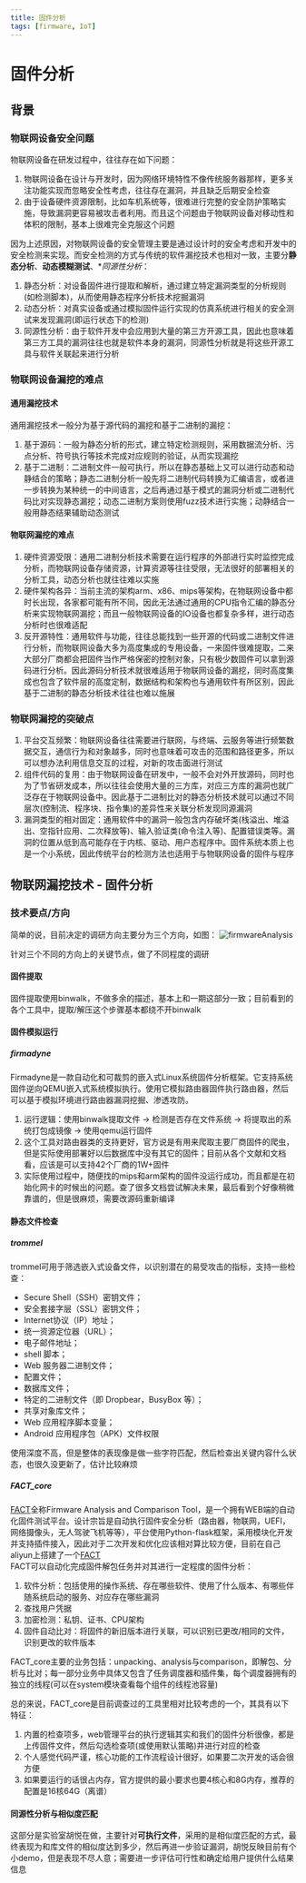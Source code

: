 ```yaml
---
title: 固件分析
tags: [firmware, IoT]
---
```

# 固件分析

## 背景

### 物联网设备安全问题

物联网设备在研发过程中，往往存在如下问题：

1. 物联网设备在设计与开发时，因为网络环境特性不像传统服务器那样，更多关注功能实现而忽略安全性考虑，往往存在漏洞，并且缺乏后期安全检查
2. 由于设备硬件资源限制，比如车机系统等，很难进行完整的安全防护策略实施，导致漏洞更容易被攻击者利用。而且这个问题由于物联网设备对移动性和体积的限制，基本上很难完全克服这个问题

因为上述原因，对物联网设备的安全管理主要是通过设计时的安全考虑和开发中的安全检测来实现。而安全检测的方式与传统的软件漏挖技术也相对一致，主要分**静态分析**、**动态模糊测试**、**同源性分析*：

   1. 静态分析：对设备固件进行提取和解析，通过建立特定漏洞类型的分析规则(如检测脚本)，从而使用静态程序分析技术挖掘漏洞
   2. 动态分析：对真实设备或通过模拟固件运行实现的仿真系统进行相关的安全测试来发现漏洞(即运行状态下的检测)
   3. 同源性分析：由于软件开发中会应用到大量的第三方开源工具，因此也意味着第三方工具的漏洞往往也就是软件本身的漏洞，同源性分析就是将这些开源工具与软件关联起来进行分析

### 物联网设备漏挖的难点

#### 通用漏挖技术

通用漏挖技术一般分为基于源代码的漏挖和基于二进制的漏挖：

   1. 基于源码：一般为静态分析的形式，建立特定检测规则，采用数据流分析、污点分析、符号执行等技术完成对应规则的验证，从而实现漏挖
   2. 基于二进制：二进制文件一般可执行，所以在静态基础上又可以进行动态和动静结合的策略；静态二进制分析一般先将二进制代码转换为汇编语言，或者进一步转换为某种统一的中间语言，之后再通过基于模式的漏洞分析或二进制代码比对实现静态漏挖；动态二进制方案则使用fuzz技术进行实施；动静结合一般用静态结果辅助动态测试

#### 物联网漏挖的难点

   1. 硬件资源受限：通用二进制分析技术需要在运行程序的外部进行实时监控完成分析，而物联网设备存储资源，计算资源等往往受限，无法很好的部署相关的分析工具，动态分析也就往往难以实施
   2. 硬件架构各异：当前主流的架构arm、x86、mips等架构，在物联网设备中都时长出现，各家都可能有所不同，因此无法通过通用的CPU指令汇编的静态分析来实现物联网漏挖；而且一般物联网设备的IO设备也都复杂多样，进行动态分析时也很难适配
   3. 反开源特性：通用软件与功能，往往总能找到一些开源的代码或二进制文件进行分析，而物联网设备大多为高度集成的专用设备，一来固件很难提取，二来大部分厂商都会把固件当作严格保密的控制对象，只有极少数固件可以拿到源码进行分析。因此源码分析技术就很难适用于物联网设备的漏挖，同时高度集成也包含了软件层的高度定制，数据结构和架构也与通用软件有所区别，因此基于二进制的静态分析技术往往也难以施展

### 物联网漏挖的突破点

1. 平台交互频繁：物联网设备往往需要进行联网，与终端、云服务等进行频繁数据交互，通信行为和对象越多，同时也意味着可攻击的范围和路径更多，所以可以想办法利用信息交互的过程，对新的攻击面进行测试
2. 组件代码的复用：由于物联网设备在研发中，一般不会对外开放源码，同时也为了节省研发成本，所以往往会使用大量的三方库，对应三方库的漏洞也就广泛存在于物联网设备中。因此基于二进制比对的静态分析技术就可以通过不同层次(控制流、程序块、指令集)的差异性来关联分析发现同源漏洞
3. 漏洞类型的相对固定：通用软件中的漏洞一般包含内存破坏类(栈溢出、堆溢出、空指针应用、二次释放等)、输入验证类(命令注入等)、配置错误类等。漏洞的位置从低到高可能存在于内核、驱动、用户态程序中。固件系统本质上也是一个小系统，因此传统平台的检测方法也适用于与物联网设备的固件与程序

## 物联网漏挖技术 - 固件分析

### 技术要点/方向

简单的说，目前决定的调研方向主要分为三个方向，如图：
![firmwareAnalysis](../images/firmwareAnalysis.png)

针对三个不同的方向上的关键节点，做了不同程度的调研

#### 固件提取

固件提取使用binwalk，不做多余的描述，基本上和一期这部分一致；目前看到的各个工具中，提取/解压这个步骤基本都绕不开binwalk

#### 固件模拟运行

##### firmadyne

Firmadyne是一款自动化和可裁剪的嵌入式Linux系统固件分析框架。它支持系统固件逆向QEMU嵌入式系统模拟执行。使用它模拟路由器固件执行路由器，然后可以基于模拟环境进行路由器漏洞挖掘、渗透攻防。

1. 运行逻辑：使用binwalk提取文件 -> 检测是否存在文件系统 -> 将提取出的系统打包成镜像 -> 使用qemu运行固件
2. 这个工具对路由器类的支持更好，官方说是有用来爬取主要厂商固件的爬虫，但是实际使用部署好以后数据库中没有其它的固件；目前从各个文献和文档看，应该是可以支持42个厂商的1W+固件
3. 实际使用过程中，随便找的mips和arm架构的固件没运行成功，而且都是在初始化网卡的时候出的问题。查了很多文档尝试解决未果，最后看到个好像稍微靠谱的，但是很麻烦，需要改源码重新编译

#### 静态文件检查

##### trommel

trommel可用于筛选嵌入式设备文件，以识别潜在的易受攻击的指标，支持一些检查：

- Secure Shell（SSH）密钥文件；
- 安全套接字层（SSL）密钥文件；
- Internet协议（IP）地址；
- 统一资源定位器（URL）；
- 电子邮件地址；
- shell 脚本；
- Web 服务器二进制文件；
- 配置文件；
- 数据库文件；
- 特定的二进制文件（即 Dropbear，BusyBox 等）；
- 共享对象库文件；
- Web 应用程序脚本变量；
- Android 应用程序包（APK）文件权限

使用深度不高，但是整体的表现像是做一些字符匹配，然后检查出关键内容什么状态，也很久没更新了，估计比较麻烦

##### FACT_core

[FACT](https://fkie-cad.github.io/FACT_core/)全称Firmware Analysis and Comparison Tool，是一个拥有WEB端的自动化固件测试平台。设计宗旨是自动执行固件安全分析（路由器，物联网，UEFI，网络摄像头，无人驾驶飞机等等），平台使用Python-flask框架，采用模块化开发并支持插件接入，因此对于二次开发和优化应该相对算比较方便，目前在自己aliyun上搭建了一个[FACT](http://47.240.100.196:5000)  
FACT可以自动化完成固件解包任务并对其进行一定程度的固件分析：

1. 软件分析：包括使用的操作系统、存在哪些软件、使用了什么版本、有哪些伴随系统启动的服务、对应存在哪些漏洞
2. 查找用户凭据
3. 加密检测：私钥、证书、CPU架构
4. 固件自动比对：将固件的新旧版本进行关联，可以识别已更改/相同的文件，识别更改的软件版本

FACT_core主要的业务包括：unpacking、analysis与comparison，即解包、分析与比对；每一部分业务中具体又包含了任务调度器和插件集，每个调度器拥有的独立的线程(可以在system模块查看每个组件的线程池容量)

总的来说，FACT_core是目前调查过的工具里相对比较考虑的一个，其具有以下特征：

1. 内置的检查项多，web管理平台的执行逻辑其实和我们的固件分析很像，都是上传固件文件，然后勾选检查项(或使用默认策略)并进行对应的检查
2. 个人感觉代码严谨，核心功能的工作流程设计很好，如果要二次开发的话会很方便
3. 如果要运行的话很占内存，官方提供的最小要求也要4核心和8G内存，推荐的配置是16核64G（离谱）

#### 同源性分析与相似度匹配

这部分是实验室胡悦在做，主要针对**可执行文件**，采用的是相似度匹配的方式，最终表现为和库文件的相似度达到多少，然后再进一步验证漏洞，胡悦反映目前有个小demo，但是表现不尽人意；需要进一步评估可行性和确定给用户提供什么结果信息
